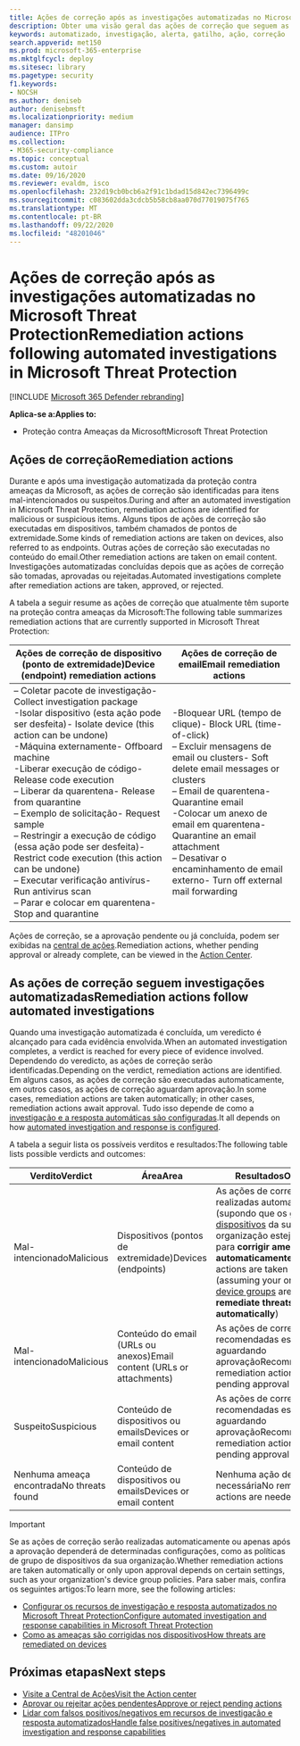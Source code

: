 ```yaml
---
title: Ações de correção após as investigações automatizadas no Microsoft Threat Protection
description: Obter uma visão geral das ações de correção que seguem as investigações automatizadas no Microsoft Threat Protection
keywords: automatizado, investigação, alerta, gatilho, ação, correção
search.appverid: met150
ms.prod: microsoft-365-enterprise
ms.mktglfcycl: deploy
ms.sitesec: library
ms.pagetype: security
f1.keywords:
- NOCSH
ms.author: deniseb
author: denisebmsft
ms.localizationpriority: medium
manager: dansimp
audience: ITPro
ms.collection:
- M365-security-compliance
ms.topic: conceptual
ms.custom: autoir
ms.date: 09/16/2020
ms.reviewer: evaldm, isco
ms.openlocfilehash: 232d19cb0bcb6a2f91c1bdad15d842ec7396499c
ms.sourcegitcommit: c083602dda3cdcb5b58cb8aa070d77019075f765
ms.translationtype: MT
ms.contentlocale: pt-BR
ms.lasthandoff: 09/22/2020
ms.locfileid: "48201046"
---
```

# <a name="remediation-actions-following-automated-investigations-in-microsoft-threat-protection"></a><span data-ttu-id="49417-104">Ações de correção após as investigações automatizadas no Microsoft Threat Protection</span><span class="sxs-lookup"><span data-stu-id="49417-104">Remediation actions following automated investigations in Microsoft Threat Protection</span></span>

[!INCLUDE [Microsoft 365 Defender rebranding](../includes/microsoft-defender.md)]


<span data-ttu-id="49417-105">**Aplica-se a:**</span><span class="sxs-lookup"><span data-stu-id="49417-105">**Applies to:**</span></span>
- <span data-ttu-id="49417-106">Proteção contra Ameaças da Microsoft</span><span class="sxs-lookup"><span data-stu-id="49417-106">Microsoft Threat Protection</span></span>


## <a name="remediation-actions"></a><span data-ttu-id="49417-107">Ações de correção</span><span class="sxs-lookup"><span data-stu-id="49417-107">Remediation actions</span></span>

<span data-ttu-id="49417-108">Durante e após uma investigação automatizada da proteção contra ameaças da Microsoft, as ações de correção são identificadas para itens mal-intencionados ou suspeitos.</span><span class="sxs-lookup"><span data-stu-id="49417-108">During and after an automated investigation in Microsoft Threat Protection, remediation actions are identified for malicious or suspicious items.</span></span> <span data-ttu-id="49417-109">Alguns tipos de ações de correção são executadas em dispositivos, também chamados de pontos de extremidade.</span><span class="sxs-lookup"><span data-stu-id="49417-109">Some kinds of remediation actions are taken on devices, also referred to as endpoints.</span></span> <span data-ttu-id="49417-110">Outras ações de correção são executadas no conteúdo do email.</span><span class="sxs-lookup"><span data-stu-id="49417-110">Other remediation actions are taken on email content.</span></span> <span data-ttu-id="49417-111">Investigações automatizadas concluídas depois que as ações de correção são tomadas, aprovadas ou rejeitadas.</span><span class="sxs-lookup"><span data-stu-id="49417-111">Automated investigations complete after remediation actions are taken, approved, or rejected.</span></span>

<span data-ttu-id="49417-112">A tabela a seguir resume as ações de correção que atualmente têm suporte na proteção contra ameaças da Microsoft:</span><span class="sxs-lookup"><span data-stu-id="49417-112">The following table summarizes remediation actions that are currently supported in Microsoft Threat Protection:</span></span> 

|<span data-ttu-id="49417-113">Ações de correção de dispositivo (ponto de extremidade)</span><span class="sxs-lookup"><span data-stu-id="49417-113">Device (endpoint) remediation actions</span></span>  |<span data-ttu-id="49417-114">Ações de correção de email</span><span class="sxs-lookup"><span data-stu-id="49417-114">Email remediation actions</span></span>  |
|---------|---------|
|<span data-ttu-id="49417-115">– Coletar pacote de investigação</span><span class="sxs-lookup"><span data-stu-id="49417-115">- Collect investigation package</span></span> <br/><span data-ttu-id="49417-116">-Isolar dispositivo (esta ação pode ser desfeita)</span><span class="sxs-lookup"><span data-stu-id="49417-116">- Isolate device (this action can be undone)</span></span><br/><span data-ttu-id="49417-117">-Máquina externamente</span><span class="sxs-lookup"><span data-stu-id="49417-117">- Offboard machine</span></span> <br/><span data-ttu-id="49417-118">-Liberar execução de código</span><span class="sxs-lookup"><span data-stu-id="49417-118">- Release code execution</span></span> <br/><span data-ttu-id="49417-119">– Liberar da quarentena</span><span class="sxs-lookup"><span data-stu-id="49417-119">- Release from quarantine</span></span> <br/><span data-ttu-id="49417-120">– Exemplo de solicitação</span><span class="sxs-lookup"><span data-stu-id="49417-120">- Request sample</span></span> <br/><span data-ttu-id="49417-121">– Restringir a execução de código (essa ação pode ser desfeita)</span><span class="sxs-lookup"><span data-stu-id="49417-121">- Restrict code execution (this action can be undone)</span></span> <br/><span data-ttu-id="49417-122">– Executar verificação antivírus</span><span class="sxs-lookup"><span data-stu-id="49417-122">- Run antivirus scan</span></span> <br/><span data-ttu-id="49417-123">– Parar e colocar em quarentena</span><span class="sxs-lookup"><span data-stu-id="49417-123">- Stop and quarantine</span></span>      |<span data-ttu-id="49417-124">-Bloquear URL (tempo de clique)</span><span class="sxs-lookup"><span data-stu-id="49417-124">- Block URL (time-of-click)</span></span><br/><span data-ttu-id="49417-125">– Excluir mensagens de email ou clusters</span><span class="sxs-lookup"><span data-stu-id="49417-125">- Soft delete email messages or clusters</span></span><br/><span data-ttu-id="49417-126">– Email de quarentena</span><span class="sxs-lookup"><span data-stu-id="49417-126">- Quarantine email</span></span><br/><span data-ttu-id="49417-127">-Colocar um anexo de email em quarentena</span><span class="sxs-lookup"><span data-stu-id="49417-127">- Quarantine an email attachment</span></span><br/><span data-ttu-id="49417-128">– Desativar o encaminhamento de email externo</span><span class="sxs-lookup"><span data-stu-id="49417-128">- Turn off external mail forwarding</span></span>          |

<span data-ttu-id="49417-129">Ações de correção, se a aprovação pendente ou já concluída, podem ser exibidas na [central de ações](https://docs.microsoft.com/microsoft-365/security/mtp/mtp-action-center).</span><span class="sxs-lookup"><span data-stu-id="49417-129">Remediation actions, whether pending approval or already complete, can be viewed in the [Action Center](https://docs.microsoft.com/microsoft-365/security/mtp/mtp-action-center).</span></span>

## <a name="remediation-actions-follow-automated-investigations"></a><span data-ttu-id="49417-130">As ações de correção seguem investigações automatizadas</span><span class="sxs-lookup"><span data-stu-id="49417-130">Remediation actions follow automated investigations</span></span>

<span data-ttu-id="49417-131">Quando uma investigação automatizada é concluída, um veredicto é alcançado para cada evidência envolvida.</span><span class="sxs-lookup"><span data-stu-id="49417-131">When an automated investigation completes, a verdict is reached for every piece of evidence involved.</span></span> <span data-ttu-id="49417-132">Dependendo do veredicto, as ações de correção serão identificadas.</span><span class="sxs-lookup"><span data-stu-id="49417-132">Depending on the verdict, remediation actions are identified.</span></span> <span data-ttu-id="49417-133">Em alguns casos, as ações de correção são executadas automaticamente, em outros casos, as ações de correção aguardam aprovação.</span><span class="sxs-lookup"><span data-stu-id="49417-133">In some cases, remediation actions are taken automatically; in other cases, remediation actions await approval.</span></span> <span data-ttu-id="49417-134">Tudo isso depende de como a [investigação e a resposta automáticas são configuradas](mtp-configure-auto-investigation-response.md).</span><span class="sxs-lookup"><span data-stu-id="49417-134">It all depends on how [automated investigation and response is configured](mtp-configure-auto-investigation-response.md).</span></span>

<span data-ttu-id="49417-135">A tabela a seguir lista os possíveis verditos e resultados:</span><span class="sxs-lookup"><span data-stu-id="49417-135">The following table lists possible verdicts and outcomes:</span></span>

|<span data-ttu-id="49417-136">Verdito</span><span class="sxs-lookup"><span data-stu-id="49417-136">Verdict</span></span>    |<span data-ttu-id="49417-137">Área</span><span class="sxs-lookup"><span data-stu-id="49417-137">Area</span></span>    |<span data-ttu-id="49417-138">Resultados</span><span class="sxs-lookup"><span data-stu-id="49417-138">Outcomes</span></span>|
|------|------|------|
|<span data-ttu-id="49417-139">Mal-intencionado</span><span class="sxs-lookup"><span data-stu-id="49417-139">Malicious</span></span>    |<span data-ttu-id="49417-140">Dispositivos (pontos de extremidade)</span><span class="sxs-lookup"><span data-stu-id="49417-140">Devices (endpoints)</span></span>    |<span data-ttu-id="49417-141">As ações de correção são realizadas automaticamente (supondo que os [grupos de dispositivos](mtp-configure-auto-investigation-response.md#review-or-change-the-automation-level-for-device-groups) da sua organização estejam definidos para **corrigir ameaças automaticamente**)</span><span class="sxs-lookup"><span data-stu-id="49417-141">Remediation actions are taken automatically (assuming your organization's [device groups](mtp-configure-auto-investigation-response.md#review-or-change-the-automation-level-for-device-groups) are set to **Full - remediate threats automatically**)</span></span>|
|<span data-ttu-id="49417-142">Mal-intencionado</span><span class="sxs-lookup"><span data-stu-id="49417-142">Malicious</span></span>    |<span data-ttu-id="49417-143">Conteúdo do email (URLs ou anexos)</span><span class="sxs-lookup"><span data-stu-id="49417-143">Email content (URLs or attachments)</span></span> | <span data-ttu-id="49417-144">As ações de correção recomendadas estão aguardando aprovação</span><span class="sxs-lookup"><span data-stu-id="49417-144">Recommended remediation actions are pending approval</span></span>|
|<span data-ttu-id="49417-145">Suspeito</span><span class="sxs-lookup"><span data-stu-id="49417-145">Suspicious</span></span>    |<span data-ttu-id="49417-146">Conteúdo de dispositivos ou emails</span><span class="sxs-lookup"><span data-stu-id="49417-146">Devices or email content</span></span> |<span data-ttu-id="49417-147">As ações de correção recomendadas estão aguardando aprovação</span><span class="sxs-lookup"><span data-stu-id="49417-147">Recommended remediation actions are pending approval</span></span>|
|<span data-ttu-id="49417-148">Nenhuma ameaça encontrada</span><span class="sxs-lookup"><span data-stu-id="49417-148">No threats found</span></span>    |<span data-ttu-id="49417-149">Conteúdo de dispositivos ou emails</span><span class="sxs-lookup"><span data-stu-id="49417-149">Devices or email content</span></span>    |<span data-ttu-id="49417-150">Nenhuma ação de correção é necessária</span><span class="sxs-lookup"><span data-stu-id="49417-150">No remediation actions are needed</span></span>|

> [!IMPORTANT]
> <span data-ttu-id="49417-151">Se as ações de correção serão realizadas automaticamente ou apenas após a aprovação dependerá de determinadas configurações, como as políticas de grupo de dispositivos da sua organização.</span><span class="sxs-lookup"><span data-stu-id="49417-151">Whether remediation actions are taken automatically or only upon approval depends on certain settings, such as your organization's device group policies.</span></span> <span data-ttu-id="49417-152">Para saber mais, confira os seguintes artigos:</span><span class="sxs-lookup"><span data-stu-id="49417-152">To learn more, see the following articles:</span></span>
> - [<span data-ttu-id="49417-153">Configurar os recursos de investigação e resposta automatizados no Microsoft Threat Protection</span><span class="sxs-lookup"><span data-stu-id="49417-153">Configure automated investigation and response capabilities in Microsoft Threat Protection</span></span>](mtp-configure-auto-investigation-response.md)
> - [<span data-ttu-id="49417-154">Como as ameaças são corrigidas nos dispositivos</span><span class="sxs-lookup"><span data-stu-id="49417-154">How threats are remediated on devices</span></span>](https://docs.microsoft.com/windows/security/threat-protection/microsoft-defender-atp/automated-investigations)

## <a name="next-steps"></a><span data-ttu-id="49417-155">Próximas etapas</span><span class="sxs-lookup"><span data-stu-id="49417-155">Next steps</span></span>

- [<span data-ttu-id="49417-156">Visite a Central de Ações</span><span class="sxs-lookup"><span data-stu-id="49417-156">Visit the Action center</span></span>](https://docs.microsoft.com/microsoft-365/security/mtp/mtp-action-center)
- [<span data-ttu-id="49417-157">Aprovar ou rejeitar ações pendentes</span><span class="sxs-lookup"><span data-stu-id="49417-157">Approve or reject pending actions</span></span>](https://docs.microsoft.com/microsoft-365/security/mtp/mtp-autoir-actions)
- [<span data-ttu-id="49417-158">Lidar com falsos positivos/negativos em recursos de investigação e resposta automatizados</span><span class="sxs-lookup"><span data-stu-id="49417-158">Handle false positives/negatives in automated investigation and response capabilities</span></span>](mtp-autoir-report-false-positives-negatives.md)
